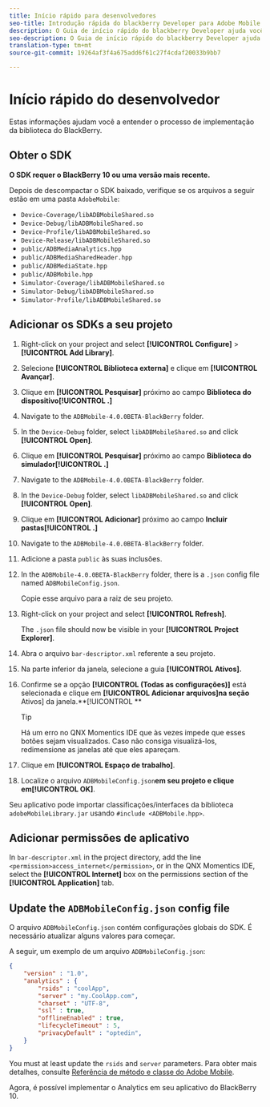 ```yaml
---
title: Início rápido para desenvolvedores
seo-title: Introdução rápida do blackberry Developer para Adobe Mobile Services
description: O Guia de início rápido do blackberry Developer ajuda você a entender o processo de implementação da biblioteca do blackberry para Adobe Mobile Services.
seo-description: O Guia de início rápido do blackberry Developer ajuda você a entender o processo de implementação da biblioteca do blackberry para Adobe Mobile Services.
translation-type: tm+mt
source-git-commit: 19264af3f4a675add6f61c27f4cdaf20033b9bb7

---
```



# Início rápido do desenvolvedor

Estas informações ajudam você a entender o processo de implementação da biblioteca do BlackBerry.

## Obter o SDK

**O SDK requer o BlackBerry 10 ou uma versão mais recente.**

Depois de descompactar o SDK baixado, verifique se os arquivos a seguir estão em uma pasta `AdobeMobile`:

* `Device-Coverage/libADBMobileShared.so`
* `Device-Debug/libADBMobileShared.so`
* `Device-Profile/libADBMobileShared.so`
* `Device-Release/libADBMobileShared.so`
* `public/ADBMediaAnalytics.hpp`
* `public/ADBMediaSharedHeader.hpp`
* `public/ADBMediaState.hpp`
* `public/ADBMobile.hpp`
* `Simulator-Coverage/libADBMobileShared.so`
* `Simulator-Debug/libADBMobileShared.so`
* `Simulator-Profile/libADBMobileShared.so`

## Adicionar os SDKs a seu projeto

1. Right-click on your project and select **[!UICONTROL Configure]** &gt; **[!UICONTROL Add Library]**.
1. Selecione **[!UICONTROL Biblioteca externa]** e clique em **[!UICONTROL Avançar]**.
1. Clique em **[!UICONTROL Pesquisar]** próximo ao campo **Biblioteca do dispositivo[!UICONTROL .]**
1. Navigate to the `ADBMobile-4.0.0BETA-BlackBerry` folder.
1. In the `Device-Debug` folder, select `libADBMobileShared.so` and click **[!UICONTROL Open]**.
1. Clique em **[!UICONTROL Pesquisar]** próximo ao campo **Biblioteca do simulador[!UICONTROL .]**
1. Navigate to the `ADBMobile-4.0.0BETA-BlackBerry` folder.
1. In the `Device-Debug` folder, select `libADBMobileShared.so` and click **[!UICONTROL Open]**.
1. Clique em **[!UICONTROL Adicionar]** próximo ao campo **Incluir pastas[!UICONTROL .]**
1. Navigate to the `ADBMobile-4.0.0BETA-BlackBerry` folder.
1. Adicione a pasta `public` às suas inclusões.
1. In the `ADBMobile-4.0.0BETA-BlackBerry` folder, there is a `.json` config file named `ADBMobileConfig.json`.

   Copie esse arquivo para a raiz de seu projeto.
1. Right-click on your project and select **[!UICONTROL Refresh]**.

   The `.json` file should now be visible in your **[!UICONTROL Project Explorer]**.
1. Abra o arquivo `bar-descriptor.xml` referente a seu projeto.
1. Na parte inferior da janela, selecione a guia **[!UICONTROL Ativos].**
1. Confirme se a opção **[!UICONTROL (Todas as configurações)]** está selecionada e clique em **[!UICONTROL Adicionar arquivos]na seção** Ativos] da janela.**[!UICONTROL **
   >[!TIP]
   >
   >Há um erro no QNX Momentics IDE que às vezes impede que esses botões sejam visualizados. Caso não consiga visualizá-los, redimensione as janelas até que eles apareçam.

1. Clique em **[!UICONTROL Espaço de trabalho]**.
1. Localize o arquivo `ADBMobileConfig.json`**em seu projeto e clique em[!UICONTROL OK]**.

Seu aplicativo pode importar classificações/interfaces da biblioteca `adobeMobileLibrary.jar` usando `#include <ADBMobile.hpp>`.

## Adicionar permissões de aplicativo

In `bar-descriptor.xml` in the project directory, add the line `<permission>access_internet</permission>`, or in the QNX Momentics IDE, select the **[!UICONTROL Internet]** box on the permissions section of the **[!UICONTROL Application]** tab.

## Update the `ADBMobileConfig.json` config file

O arquivo `ADBMobileConfig.json` contém configurações globais do SDK. É necessário atualizar alguns valores para começar.

A seguir, um exemplo de um arquivo `ADBMobileConfig.json`:

```json
{
    "version" : "1.0",
    "analytics" : {
        "rsids" : "coolApp",
        "server" : "my.CoolApp.com",
        "charset" : "UTF-8",
        "ssl" : true,
        "offlineEnabled" : true,
        "lifecycleTimeout" : 5,
        "privacyDefault" : "optedin",
    }
}
```

You must at least update the `rsids` and `server` parameters. Para obter mais detalhes, consulte [Referência de método e classe do Adobe Mobile](/help/blackberry/methods.md).

Agora, é possível implementar o Analytics em seu aplicativo do BlackBerry 10.
